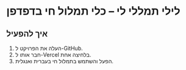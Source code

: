 # לילי תמללי לי – כלי תמלול חי בדפדפן

## איך להפעיל

1. העלה את הפרויקט ל-GitHub.
2. חבר אותו ל-Vercel בלחיצה אחת.
3. הפעל והשתמש בתמלול חי בעברית ואנגלית.
